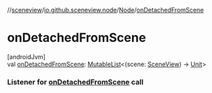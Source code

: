 //[sceneview](../../../index.md)/[io.github.sceneview.node](../index.md)/[Node](index.md)/[onDetachedFromScene](on-detached-from-scene.md)

# onDetachedFromScene

[androidJvm]\
val [onDetachedFromScene](on-detached-from-scene.md): [MutableList](https://kotlinlang.org/api/latest/jvm/stdlib/kotlin.collections/-mutable-list/index.html)&lt;(scene: [SceneView](../../io.github.sceneview/-scene-view/index.md)) -&gt; [Unit](https://kotlinlang.org/api/latest/jvm/stdlib/kotlin/-unit/index.html)&gt;

###  Listener for [onDetachedFromScene](on-detached-from-scene.md) call
